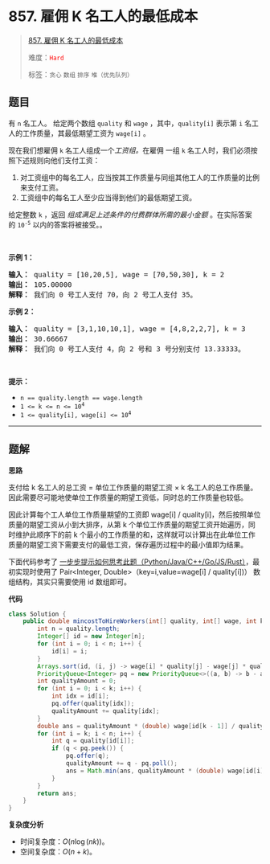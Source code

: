 # 857. 雇佣 K 名工人的最低成本

> [857. 雇佣 K 名工人的最低成本](https://leetcode.cn/problems/minimum-cost-to-hire-k-workers/)
>
> 难度：<font color=red>`Hard`</font>
>
> 标签：`贪心` `数组` `排序` `堆（优先队列）`

## 题目

<p>有 <code>n</code>&nbsp;名工人。&nbsp;给定两个数组&nbsp;<code>quality</code>&nbsp;和&nbsp;<code>wage</code>&nbsp;，其中，<code>quality[i]</code>&nbsp;表示第&nbsp;<code>i</code>&nbsp;名工人的工作质量，其最低期望工资为&nbsp;<code>wage[i]</code>&nbsp;。</p>

<p>现在我们想雇佣&nbsp;<code>k</code>&nbsp;名工人组成一个<em>工资组。</em>在雇佣&nbsp;一组 <code>k</code>&nbsp;名工人时，我们必须按照下述规则向他们支付工资：</p>

<ol>
	<li>对工资组中的每名工人，应当按其工作质量与同组其他工人的工作质量的比例来支付工资。</li>
	<li>工资组中的每名工人至少应当得到他们的最低期望工资。</li>
</ol>

<p>给定整数 <code>k</code> ，返回 <em>组成满足上述条件的付费群体所需的最小金额&nbsp;</em>。在实际答案的&nbsp;<code>10<sup>-5</sup></code>&nbsp;以内的答案将被接受。。</p>

<p>&nbsp;</p>

<ol>
</ol>

<p><strong>示例 1：</strong></p>

<pre>
<strong>输入： </strong>quality = [10,20,5], wage = [70,50,30], k = 2
<strong>输出： </strong>105.00000
<strong>解释：</strong> 我们向 0 号工人支付 70，向 2 号工人支付 35。</pre>

<p><strong>示例 2：</strong></p>

<pre>
<strong>输入： </strong>quality = [3,1,10,10,1], wage = [4,8,2,2,7], k = 3
<strong>输出： </strong>30.66667
<strong>解释： </strong>我们向 0 号工人支付 4，向 2 号和 3 号分别支付 13.33333。</pre>

<p>&nbsp;</p>

<p><strong>提示：</strong></p>

<ul>
	<li><code>n == quality.length == wage.length</code></li>
	<li><code>1 &lt;= k &lt;= n &lt;= 10<sup>4</sup></code></li>
	<li><code>1 &lt;= quality[i], wage[i] &lt;= 10<sup>4</sup></code></li>
</ul>


--------------------

## 题解

**思路**

支付给 k 名工人的总工资 = 单位工作质量的期望工资 × k 名工人的总工作质量。因此需要尽可能地使单位工作质量的期望工资低，同时总的工作质量也较低。

因此计算每个工人单位工作质量期望的工资即 wage[i] / quality[i]，然后按照单位质量的期望工资从小到大排序，从第 k 个单位工作质量的期望工资开始遍历，同时维护此顺序下的前 k 个最小的工作质量的和，这样就可以计算出在此单位工作质量的期望工资下需要支付的最低工资，保存遍历过程中的最小值即为结果。

下面代码参考了 [一步步提示如何思考此题（Python/Java/C++/Go/JS/Rust）](https://leetcode.cn/problems/minimum-cost-to-hire-k-workers/solutions/1815856/yi-bu-bu-ti-shi-ru-he-si-kao-ci-ti-by-en-1p00)，最初实现时使用了 Pair<Integer, Double>（key=i,value=wage[i] / quality[i])） 数组结构，其实只需要使用 id 数组即可。

**代码**

```java
class Solution {
    public double mincostToHireWorkers(int[] quality, int[] wage, int k) {
        int n = quality.length;
        Integer[] id = new Integer[n];
        for (int i = 0; i < n; i++) {
            id[i] = i;
        }
        Arrays.sort(id, (i, j) -> wage[i] * quality[j] - wage[j] * quality[i]);
        PriorityQueue<Integer> pq = new PriorityQueue<>((a, b) -> b - a);
        int qualityAmount = 0;
        for (int i = 0; i < k; i++) {
            int idx = id[i];
            pq.offer(quality[idx]);
            qualityAmount += quality[idx];
        }
        double ans = qualityAmount * (double) wage[id[k - 1]] / quality[id[k - 1]];
        for (int i = k; i < n; i++) {
            int q = quality[id[i]];
            if (q < pq.peek()) {
                pq.offer(q);
                qualityAmount += q - pq.poll();
                ans = Math.min(ans, qualityAmount * (double) wage[id[i]] / q);
            }
        }
        return ans;
    }
}
```

**复杂度分析**

- 时间复杂度：$O(n \log(nk))$。
- 空间复杂度：$O(n + k)$。
